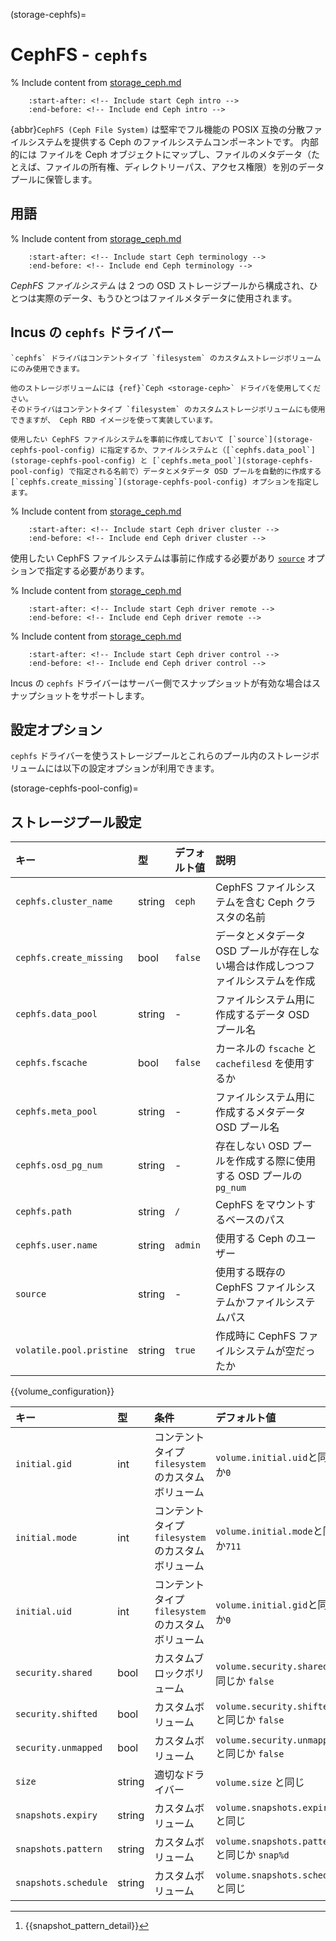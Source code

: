 (storage-cephfs)=
# CephFS - `cephfs`

% Include content from [storage_ceph.md](storage_ceph.md)
```{include} storage_ceph.md
    :start-after: <!-- Include start Ceph intro -->
    :end-before: <!-- Include end Ceph intro -->
```

{abbr}`CephFS (Ceph File System)` は堅牢でフル機能の POSIX 互換の分散ファイルシステムを提供する Ceph のファイルシステムコンポーネントです。
内部的には ファイルを Ceph オブジェクトにマップし、ファイルのメタデータ（たとえば、ファイルの所有権、ディレクトリーパス、アクセス権限）を別のデータプールに保管します。

## 用語

% Include content from [storage_ceph.md](storage_ceph.md)
```{include} storage_ceph.md
    :start-after: <!-- Include start Ceph terminology -->
    :end-before: <!-- Include end Ceph terminology -->
```

*CephFS ファイルシステム* は 2 つの OSD ストレージプールから構成され、ひとつは実際のデータ、もうひとつはファイルメタデータに使用されます。

## Incus の `cephfs` ドライバー

```{note}
`cephfs` ドライバはコンテントタイプ `filesystem` のカスタムストレージボリュームにのみ使用できます。

他のストレージボリュームには {ref}`Ceph <storage-ceph>` ドライバを使用してください。
そのドライバはコンテントタイプ `filesystem` のカスタムストレージボリュームにも使用できますが、 Ceph RBD イメージを使って実装しています。

使用したい CephFS ファイルシステムを事前に作成しておいて [`source`](storage-cephfs-pool-config) に指定するか、ファイルシステムと（[`cephfs.data_pool`](storage-cephfs-pool-config) と [`cephfs.meta_pool`](storage-cephfs-pool-config) で指定される名前で）データとメタデータ OSD プールを自動的に作成する[`cephfs.create_missing`](storage-cephfs-pool-config) オプションを指定します。
```

% Include content from [storage_ceph.md](storage_ceph.md)
```{include} storage_ceph.md
    :start-after: <!-- Include start Ceph driver cluster -->
    :end-before: <!-- Include end Ceph driver cluster -->
```

使用したい CephFS ファイルシステムは事前に作成する必要があり [`source`](storage-cephfs-pool-config) オプションで指定する必要があります。

% Include content from [storage_ceph.md](storage_ceph.md)
```{include} storage_ceph.md
    :start-after: <!-- Include start Ceph driver remote -->
    :end-before: <!-- Include end Ceph driver remote -->
```

% Include content from [storage_ceph.md](storage_ceph.md)
```{include} storage_ceph.md
    :start-after: <!-- Include start Ceph driver control -->
    :end-before: <!-- Include end Ceph driver control -->
```

Incus の `cephfs` ドライバーはサーバー側でスナップショットが有効な場合はスナップショットをサポートします。

## 設定オプション

`cephfs` ドライバーを使うストレージプールとこれらのプール内のストレージボリュームには以下の設定オプションが利用できます。

(storage-cephfs-pool-config)=
## ストレージプール設定

キー                     | 型     | デフォルト値 | 説明
:--                      | :---   | :------      | :----------
`cephfs.cluster_name`    | string | `ceph`       | CephFS ファイルシステムを含む Ceph クラスタの名前
`cephfs.create_missing`  | bool   | `false`      | データとメタデータ OSD プールが存在しない場合は作成しつつファイルシステムを作成
`cephfs.data_pool`       | string | -            | ファイルシステム用に作成するデータ OSD プール名
`cephfs.fscache`         | bool   | `false`      | カーネルの `fscache` と `cachefilesd` を使用するか
`cephfs.meta_pool`       | string | -            | ファイルシステム用に作成するメタデータ OSD プール名
`cephfs.osd_pg_num`      | string | -            | 存在しない OSD プールを作成する際に使用する OSD プールの `pg_num`
`cephfs.path`            | string | `/`          | CephFS をマウントするベースのパス
`cephfs.user.name`       | string | `admin`      | 使用する Ceph のユーザー
`source`                 | string | -            | 使用する既存の CephFS ファイルシステムかファイルシステムパス
`volatile.pool.pristine` | string | `true`       | 作成時に CephFS ファイルシステムが空だったか

{{volume_configuration}}

キー                 | 型     | 条件                                             | デフォルト値                                 | 説明
:--                  | :---   | :--------                                        | :------                                      | :----------
`initial.gid`        | int    | コンテントタイプ`filesystem`のカスタムボリューム | `volume.initial.uid`と同じか`0`              | インスタンス内のボリュームの所有者のGID
`initial.mode`       | int    | コンテントタイプ`filesystem`のカスタムボリューム | `volume.initial.mode`と同じか`711`           | インスタンス内のボリュームのモード
`initial.uid`        | int    | コンテントタイプ`filesystem`のカスタムボリューム | `volume.initial.gid`と同じか`0`              | インスタンス内のボリュームの所有者のUID
`security.shared`    | bool   | カスタムブロックボリューム                       | `volume.security.shared` と同じか `false`    | 複数のインスタンスでのボリュームの共有を有効にする
`security.shifted`   | bool   | カスタムボリューム                               | `volume.security.shifted` と同じか `false`   | {{enable_ID_shifting}}
`security.unmapped`  | bool   | カスタムボリューム                               | `volume.security.unmapped` と同じか `false`  | ボリュームの ID マッピングを無効にする
`size`               | string | 適切なドライバー                                 | `volume.size` と同じ                         | ストレージボリュームのサイズ/クォータ
`snapshots.expiry`   | string | カスタムボリューム                               | `volume.snapshots.expiry` と同じ             | {{snapshot_expiry_format}}
`snapshots.pattern`  | string | カスタムボリューム                               | `volume.snapshots.pattern` と同じか `snap%d` | {{snapshot_pattern_format}} [^*]
`snapshots.schedule` | string | カスタムボリューム                               | `volume.snapshots.schedule` と同じ           | {{snapshot_schedule_format}}

[^*]: {{snapshot_pattern_detail}}
